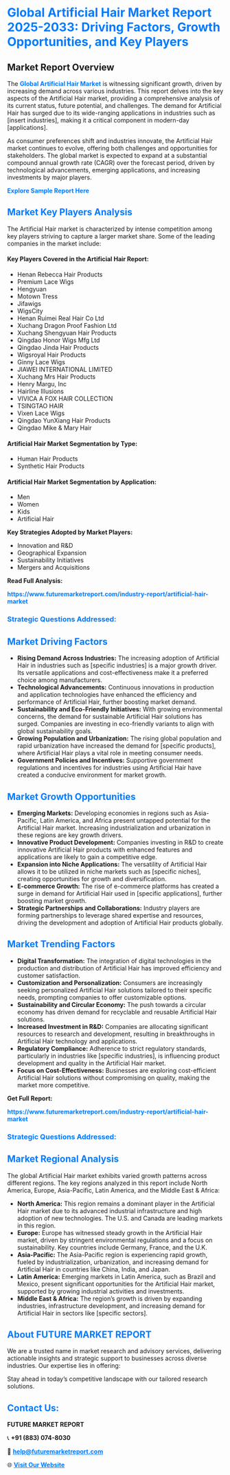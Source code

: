 <h1 style="color: #007BFF;">Global Artificial Hair Market Report 2025-2033: Driving Factors, Growth Opportunities, and Key Players</h1>

<section id="overview">
<h2>Market Report Overview</h2>
<p>The <a href="https://www.futuremarketreport.com/industry-report/artificial-hair-market" style="color: #007BFF; text-decoration: none;"><strong>Global Artificial Hair Market</strong></a> is witnessing significant growth, driven by increasing demand across various industries. This report delves into the key aspects of the Artificial Hair market, providing a comprehensive analysis of its current status, future potential, and challenges. The demand for Artificial Hair has surged due to its wide-ranging applications in industries such as [insert industries], making it a critical component in modern-day [applications].</p>
<p>As consumer preferences shift and industries innovate, the Artificial Hair market continues to evolve, offering both challenges and opportunities for stakeholders. The global market is expected to expand at a substantial compound annual growth rate (CAGR) over the forecast period, driven by technological advancements, emerging applications, and increasing investments by major players.</p>
</section>

<section id="overview">
<p><a href="https://www.futuremarketreport.com/request-sample/reportId=111375" style="color: #007BFF; text-decoration: none;"><strong>Explore Sample Report Here</strong></a></p>
</section>

<section id="key-players">
<h2 style="color: #007BFF;">Market Key Players Analysis</h2>
<p>The Artificial Hair market is characterized by intense competition among key players striving to capture a larger market share. Some of the leading companies in the market include:</p>
<h4>Key Players Covered in the Artificial Hair Report:</h4>
<ul><li>Henan Rebecca Hair Products</li><li>Premium Lace Wigs</li><li>Hengyuan</li><li>Motown Tress</li><li>Jifawigs</li><li>WigsCity</li><li>Henan Ruimei Real Hair Co Ltd</li><li>Xuchang Dragon Proof Fashion Ltd</li><li>Xuchang Shengyuan Hair Products</li><li>Qingdao Honor Wigs Mfg Ltd</li><li>Qingdao Jinda Hair Products</li><li>Wigsroyal Hair Products</li><li>Ginny Lace Wigs</li><li>JIAWEI INTERNATIONAL LIMITED</li><li>Xuchang Mrs Hair Products</li><li>Henry Margu, Inc</li><li>Hairline Illusions</li><li>VIVICA A FOX HAIR COLLECTION</li><li>TSINGTAO HAIR</li><li>Vixen Lace Wigs</li><li>Qingdao YunXiang Hair Products</li><li>Qingdao Mike &amp; Mary Hair</li></ul>
<h4>Artificial Hair Market Segmentation by Type:</h4>
<ul><li>Human Hair Products</li><li>Synthetic Hair Products</li></ul>

<h4>Artificial Hair Market Segmentation by Application:</h4>
<ul><li>Men</li><li>Women</li><li>Kids</li><li>Artificial Hair</li></ul>
<p><strong>Key Strategies Adopted by Market Players:</strong></p>
<ul>
<li>Innovation and R&D</li>
<li>Geographical Expansion</li>
<li>Sustainability Initiatives</li>
<li>Mergers and Acquisitions</li>
</ul>
</section>

<section>
<p><strong>Read Full Analysis: </strong></p><a href="https://www.futuremarketreport.com/industry-report/artificial-hair-market" style="color: #007BFF; text-decoration: none;"><strong>https://www.futuremarketreport.com/industry-report/artificial-hair-market</strong></a>
<h3 style="color: #007BFF;">Strategic Questions Addressed:</h3>
</section>

<section id="driving-factors">
<h2 style="color: #007BFF;">Market Driving Factors</h2>
<ul>
<li><strong>Rising Demand Across Industries:</strong> The increasing adoption of Artificial Hair in industries such as [specific industries] is a major growth driver. Its versatile applications and cost-effectiveness make it a preferred choice among manufacturers.</li>
<li><strong>Technological Advancements:</strong> Continuous innovations in production and application technologies have enhanced the efficiency and performance of Artificial Hair, further boosting market demand.</li>
<li><strong>Sustainability and Eco-Friendly Initiatives:</strong> With growing environmental concerns, the demand for sustainable Artificial Hair solutions has surged. Companies are investing in eco-friendly variants to align with global sustainability goals.</li>
<li><strong>Growing Population and Urbanization:</strong> The rising global population and rapid urbanization have increased the demand for [specific products], where Artificial Hair plays a vital role in meeting consumer needs.</li>
<li><strong>Government Policies and Incentives:</strong> Supportive government regulations and incentives for industries using Artificial Hair have created a conducive environment for market growth.</li>
</ul>
</section>

<section id="growth-opportunities">
<h2 style="color: #007BFF;">Market Growth Opportunities</h2>
<ul>
<li><strong>Emerging Markets:</strong> Developing economies in regions such as Asia-Pacific, Latin America, and Africa present untapped potential for the Artificial Hair market. Increasing industrialization and urbanization in these regions are key growth drivers.</li>
<li><strong>Innovative Product Development:</strong> Companies investing in R&D to create innovative Artificial Hair products with enhanced features and applications are likely to gain a competitive edge.</li>
<li><strong>Expansion into Niche Applications:</strong> The versatility of Artificial Hair allows it to be utilized in niche markets such as [specific niches], creating opportunities for growth and diversification.</li>
<li><strong>E-commerce Growth:</strong> The rise of e-commerce platforms has created a surge in demand for Artificial Hair used in [specific applications], further boosting market growth.</li>
<li><strong>Strategic Partnerships and Collaborations:</strong> Industry players are forming partnerships to leverage shared expertise and resources, driving the development and adoption of Artificial Hair products globally.</li>
</ul>
</section>

<section id="trending-factors">
<h2 style="color: #007BFF;">Market Trending Factors</h2>
<ul>
<li><strong>Digital Transformation:</strong> The integration of digital technologies in the production and distribution of Artificial Hair has improved efficiency and customer satisfaction.</li>
<li><strong>Customization and Personalization:</strong> Consumers are increasingly seeking personalized Artificial Hair solutions tailored to their specific needs, prompting companies to offer customizable options.</li>
<li><strong>Sustainability and Circular Economy:</strong> The push towards a circular economy has driven demand for recyclable and reusable Artificial Hair solutions.</li>
<li><strong>Increased Investment in R&D:</strong> Companies are allocating significant resources to research and development, resulting in breakthroughs in Artificial Hair technology and applications.</li>
<li><strong>Regulatory Compliance:</strong> Adherence to strict regulatory standards, particularly in industries like [specific industries], is influencing product development and quality in the Artificial Hair market.</li>
<li><strong>Focus on Cost-Effectiveness:</strong> Businesses are exploring cost-efficient Artificial Hair solutions without compromising on quality, making the market more competitive.</li>
</ul>
</section>

<section>
<p><strong>Get Full Report: </strong></p><a href="https://www.futuremarketreport.com/industry-report/artificial-hair-market" style="color: #007BFF; text-decoration: none;"><strong>https://www.futuremarketreport.com/industry-report/artificial-hair-market</strong></a>
<h3 style="color: #007BFF;">Strategic Questions Addressed:</h3>
</section>


<section id="regional-analysis">
<h2 style="color: #007BFF;">Market Regional Analysis</h2>
<p>The global Artificial Hair market exhibits varied growth patterns across different regions. The key regions analyzed in this report include North America, Europe, Asia-Pacific, Latin America, and the Middle East & Africa:</p>
<ul>
<li><strong>North America:</strong> This region remains a dominant player in the Artificial Hair market due to its advanced industrial infrastructure and high adoption of new technologies. The U.S. and Canada are leading markets in this region.</li>
<li><strong>Europe:</strong> Europe has witnessed steady growth in the Artificial Hair market, driven by stringent environmental regulations and a focus on sustainability. Key countries include Germany, France, and the U.K.</li>
<li><strong>Asia-Pacific:</strong> The Asia-Pacific region is experiencing rapid growth, fueled by industrialization, urbanization, and increasing demand for Artificial Hair in countries like China, India, and Japan.</li>
<li><strong>Latin America:</strong> Emerging markets in Latin America, such as Brazil and Mexico, present significant opportunities for the Artificial Hair market, supported by growing industrial activities and investments.</li>
<li><strong>Middle East & Africa:</strong> The region’s growth is driven by expanding industries, infrastructure development, and increasing demand for Artificial Hair in sectors like [specific sectors].</li>
</ul>
</section>

<footer>
<h2 style="color: #007BFF;">About FUTURE MARKET REPORT</h2>
<p>We are a trusted name in market research and advisory services, delivering actionable insights and strategic support to businesses across diverse industries. Our expertise lies in offering:</p>

<p>Stay ahead in today’s competitive landscape with our tailored research solutions.</p>

<h2 style="color: #007BFF;">Contact Us:</h2>
<p><strong>FUTURE MARKET REPORT</strong></p>
<p>📞 <strong>+91 (883) 074-8030</strong></p>
<p>📧 <strong><a href="mailto:help@futuremarketreport.com" style="color: #007BFF;">help@futuremarketreport.com</a></strong></p>
<p>🌐 <strong><a href="https://www.futuremarketreport.com/" style="color: #007BFF;">Visit Our Website</a></strong></p>
</footer>